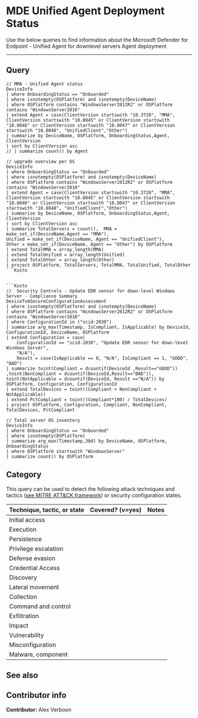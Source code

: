 # MDE Unified Agent Deployment Status

Use the below queries to find information about the Microsoft Defender for Endpoint - Unified Agent for downlevel servers Agent deployment

---

## Query

```Kusto
// MMA - Unified Agent status
DeviceInfo
| where OnboardingStatus == "Onboarded"
| where isnotempty(OSPlatform) and isnotempty(DeviceName)
| where OSPlatform contains "WindowsServer2012R2" or OSPlatform contains "WindowsServer2016"
| extend Agent = case(ClientVersion startswith "10.3720", "MMA", ClientVersion startswith "10.8045" or ClientVersion startswith "10.8046" or ClientVersion startswith "10.8047" or ClientVersion startswith "10.8048", "UnifiedClient","Other")
| summarize by DeviceName, OSPlatform, OnboardingStatus,Agent, ClientVersion
| sort by ClientVersion asc
// | summarize count() by Agent
```

```Kusto
// upgrade overview per OS
DeviceInfo
| where OnboardingStatus == "Onboarded"
| where isnotempty(OSPlatform) and isnotempty(DeviceName)
| where OSPlatform contains "WindowsServer2012R2" or OSPlatform contains "WindowsServer2016" 
| extend Agent = case(ClientVersion startswith "10.3720", "MMA", ClientVersion startswith "10.8045" or ClientVersion startswith "10.8046" or ClientVersion startswith "10.8047" or ClientVersion startswith "10.8048", "UnifiedClient","Other")
| summarize by DeviceName, OSPlatform, OnboardingStatus,Agent, ClientVersion
| sort by ClientVersion asc
| summarize TotalServers = count(),  MMA = make_set_if(DeviceName,Agent == "MMA"), 
Unified = make_set_if(DeviceName, Agent == "UnifiedClient"),
Other = make_set_if(DeviceName, Agent == "Other") by OSPlatform
| extend TotalMMA = array_length(MMA)
| extend TotalUnified = array_length(Unified) 
| extend TotalOther = array_length(Other)
| project OSPlatform, TotalServers, TotalMMA, TotalUnified, TotalOther
```Kusto


```Kusto
//  Security Controls - Update EDR sensor for down-level Windows Server - Compliance Summary 
DeviceTvmSecureConfigurationAssessment
| where isnotempty(OSPlatform) and isnotempty(DeviceName)
| where OSPlatform contains "WindowsServer2012R2" or OSPlatform contains "WindowsServer2016" 
| where ConfigurationId in ("scid-2030")
| summarize arg_max(Timestamp, IsCompliant, IsApplicable) by DeviceId, ConfigurationId, DeviceName, OSPlatform
| extend Configuration = case(
    ConfigurationId == "scid-2030", "Update EDR sensor for down-level Windows Server",
    "N/A"),
    Result = case(IsApplicable == 0, "N/A", IsCompliant == 1, "GOOD", "BAD")
| summarize toint(Compliant = dcountif(DeviceId ,Result=="GOOD")) ,toint(NonCompliant = dcountif(DeviceId,Result=="BAD")), toint(NotApplicable = dcountif(DeviceId, Result =="N/A")) by OSPlatform, Configuration, ConfigurationId 
| extend TotalDevices = toint((Compliant + NonCompliant + NotApplicable))
| extend PctCompliant = toint((Compliant*100) / TotalDevices)
| project OSPlatform, Configuration, Compliant, NonCompliant, TotalDevices, PctCompliant
```

```Kusto
// Total server OS inventory
DeviceInfo
| where OnboardingStatus == "Onboarded"
| where isnotempty(OSPlatform)
| summarize arg_max(Timestamp,30d) by DeviceName, OSPlatform, OnboardingStatus
| where OSPlatform startswith "WindowsServer"
| summarize count() by OSPlatform
```

## Category

This query can be used to detect the following attack techniques and tactics ([see MITRE ATT&CK framework](https://attack.mitre.org/)) or security configuration states.

| Technique, tactic, or state | Covered? (v=yes) | Notes |
|-|-|-|
| Initial access |  |  |
| Execution |  |  |
| Persistence |  |  |
| Privilege escalation | |  |
| Defense evasion |  |  |
| Credential Access |  |  |
| Discovery |  |  |
| Lateral movement |  |  |
| Collection |  |  |
| Command and control |  |  |
| Exfiltration |  |  |
| Impact |  |  |
| Vulnerability |  |  |
| Misconfiguration |  |  |
| Malware, component |  |  |

## See also

## Contributor info

**Contributor:** Alex Verboon